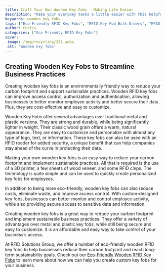 ```yaml
---
title: Craft Your Own Wooden Key Fobs - Making Life Easier
description: "Make your everyday tasks a little easier with this helpful blog post Learn how to craft your own wooden key fobs so you can say goodbye to hassle and clutter"
keywords: wooden key fobs
tags: ["Eco-Friendly RFID Key Fobs", "RFID Key Fob Bulk Orders", "RFID Key Fob Durability", "RFID Key Fob Applications", "RFID Key Fob Integration", "RFID Key Fob Support"]
author: Curtis
categories: ["Eco Friendly RFID Key Fobs"]
cover: 
 image: /img/recycling/321.webp
 alt: 'Wooden key fobs'
---
```

## Creating Wooden Key Fobs to Streamline Business Practices

Creating wooden key fobs is an environmentally friendly way to reduce your carbon footprint and support sustainable practices. Wooden RFID key fobs can improve access control, authorization and authentication, allowing businesses to better monitor employee activity and better secure their data. Plus, they are cost-effective and easy to customize.

Wooden Key Fobs offer several advantages over traditional metal and plastic versions. They are strong and durable, while being significantly lighter in weight. Their classic wood grain offers a warm, natural appearance. They are easy to customize and personalize with almost any type of logo, text, or information. These key fobs can also be used with an RFID reader for added security, a unique benefit that can help companies stay ahead of the curve in protecting their data.

Making your own wooden key fobs is an easy way to reduce your carbon footprint and implement sustainable practices. All that is required is the use of a 3D printer, a few sheets of wood veneer, and some RFID chips. The technology is quite simple and can be used to quickly create personalized key fobs for employees.

In addition to being more eco-friendly, wooden key fobs can also reduce costs, eliminate waste, and improve access control. With custom-designed key fobs, businesses can better monitor and control employee activity, while also providing secure access to sensitive data and information.

Creating wooden key fobs is a great way to reduce your carbon footprint and implement sustainable business practices. They offer a variety of advantages over metal and plastic key fobs, while still being secure and easy to customize. It is an affordable and easy way to take control of your business’s access.

At RFID Solutions Group, we offer a number of eco-friendly wooden RFID key fobs to help businesses reduce their carbon footprint and reach long-term sustainability goals. Check out our [Eco-Friendly Wooden RFID Key Fobs](/eco-friendly-rfid-key-fobs) to learn more about how we can help you create custom key fobs for your business.

